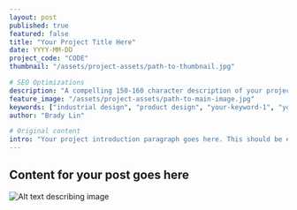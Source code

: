 ```yaml
---
layout: post
published: true
featured: false
title: "Your Project Title Here"
date: YYYY-MM-DD
project_code: "CODE"
thumbnail: "/assets/project-assets/path-to-thumbnail.jpg"

# SEO Optimizations
description: "A compelling 150-160 character description of your project that will appear in search results. Include keywords naturally."
feature_image: "/assets/project-assets/path-to-main-image.jpg"
keywords: ["industrial design", "product design", "your-keyword-1", "your-keyword-2"]
author: "Brady Lin"

# Original content
intro: "Your project introduction paragraph goes here. This should be engaging and clearly describe what the project is about."
---
```


## Content for your post goes here

<!-- Remember to use proper heading structure (H2, H3, H4) -->
<!-- Include alt text for all images -->
<!-- Keep paragraphs focused on one topic -->
<!-- Use descriptive file names for images -->

![Alt text describing image](/path/to/image.jpg)

<!-- Include links to related content when relevant -->
